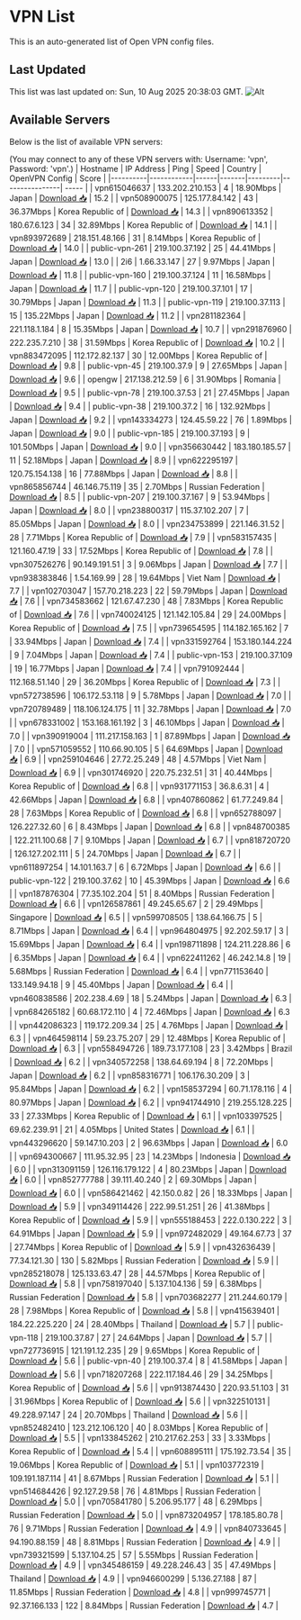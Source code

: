 # VPN List

This is an auto-generated list of Open VPN config files.

## Last Updated

This list was last updated on: Sun, 10 Aug 2025 20:38:03 GMT.
![Alt](https://repobeats.axiom.co/api/embed/186b98318ef1479477931607c1ad7d823f12451f.svg "Repobeats analytics image")

## Available Servers

Below is the list of available VPN servers:

(You may connect to any of these VPN servers with: Username: 'vpn', Password: 'vpn'.)
| Hostname | IP Address | Ping | Speed | Country | OpenVPN Config | Score |
|----------|------------|------|-------|---------|----------------| ----- |
| vpn615046637 | 133.202.210.153 | 4 | 18.90Mbps | Japan | [Download 📥](./configs/server_0_JP.ovpn) | 15.2 |
| vpn508900075 | 125.177.84.142 | 43 | 36.37Mbps | Korea Republic of | [Download 📥](./configs/server_1_KR.ovpn) | 14.3 |
| vpn890613352 | 180.67.6.123 | 34 | 32.89Mbps | Korea Republic of | [Download 📥](./configs/server_2_KR.ovpn) | 14.1 |
| vpn893972689 | 218.151.48.166 | 31 | 8.14Mbps | Korea Republic of | [Download 📥](./configs/server_3_KR.ovpn) | 14.0 |
| public-vpn-261 | 219.100.37.192 | 25 | 44.41Mbps | Japan | [Download 📥](./configs/server_4_JP.ovpn) | 13.0 |
| 2i6 | 1.66.33.147 | 27 | 9.97Mbps | Japan | [Download 📥](./configs/server_5_JP.ovpn) | 11.8 |
| public-vpn-160 | 219.100.37.124 | 11 | 16.58Mbps | Japan | [Download 📥](./configs/server_6_JP.ovpn) | 11.7 |
| public-vpn-120 | 219.100.37.101 | 17 | 30.79Mbps | Japan | [Download 📥](./configs/server_7_JP.ovpn) | 11.3 |
| public-vpn-119 | 219.100.37.113 | 15 | 135.22Mbps | Japan | [Download 📥](./configs/server_8_JP.ovpn) | 11.2 |
| vpn281182364 | 221.118.1.184 | 8 | 15.35Mbps | Japan | [Download 📥](./configs/server_9_JP.ovpn) | 10.7 |
| vpn291876960 | 222.235.7.210 | 38 | 31.59Mbps | Korea Republic of | [Download 📥](./configs/server_10_KR.ovpn) | 10.2 |
| vpn883472095 | 112.172.82.137 | 30 | 12.00Mbps | Korea Republic of | [Download 📥](./configs/server_11_KR.ovpn) | 9.8 |
| public-vpn-45 | 219.100.37.9 | 9 | 27.65Mbps | Japan | [Download 📥](./configs/server_12_JP.ovpn) | 9.6 |
| opengw | 217.138.212.59 | 6 | 31.90Mbps | Romania | [Download 📥](./configs/server_13_RO.ovpn) | 9.5 |
| public-vpn-78 | 219.100.37.53 | 21 | 27.45Mbps | Japan | [Download 📥](./configs/server_14_JP.ovpn) | 9.4 |
| public-vpn-38 | 219.100.37.2 | 16 | 132.92Mbps | Japan | [Download 📥](./configs/server_15_JP.ovpn) | 9.2 |
| vpn143334273 | 124.45.59.22 | 76 | 1.89Mbps | Japan | [Download 📥](./configs/server_16_JP.ovpn) | 9.0 |
| public-vpn-185 | 219.100.37.193 | 9 | 101.50Mbps | Japan | [Download 📥](./configs/server_17_JP.ovpn) | 9.0 |
| vpn356630442 | 183.180.185.57 | 11 | 52.18Mbps | Japan | [Download 📥](./configs/server_18_JP.ovpn) | 8.9 |
| vpn622295197 | 120.75.154.138 | 16 | 77.88Mbps | Japan | [Download 📥](./configs/server_19_JP.ovpn) | 8.8 |
| vpn865856744 | 46.146.75.119 | 35 | 2.70Mbps | Russian Federation | [Download 📥](./configs/server_20_RU.ovpn) | 8.5 |
| public-vpn-207 | 219.100.37.167 | 9 | 53.94Mbps | Japan | [Download 📥](./configs/server_21_JP.ovpn) | 8.0 |
| vpn238800317 | 115.37.102.207 | 7 | 85.05Mbps | Japan | [Download 📥](./configs/server_22_JP.ovpn) | 8.0 |
| vpn234753899 | 221.146.31.52 | 28 | 7.71Mbps | Korea Republic of | [Download 📥](./configs/server_23_KR.ovpn) | 7.9 |
| vpn583157435 | 121.160.47.19 | 33 | 17.52Mbps | Korea Republic of | [Download 📥](./configs/server_24_KR.ovpn) | 7.8 |
| vpn307526276 | 90.149.191.51 | 3 | 9.06Mbps | Japan | [Download 📥](./configs/server_25_JP.ovpn) | 7.7 |
| vpn938383846 | 1.54.169.99 | 28 | 19.64Mbps | Viet Nam | [Download 📥](./configs/server_26_VN.ovpn) | 7.7 |
| vpn102703047 | 157.70.218.223 | 22 | 59.79Mbps | Japan | [Download 📥](./configs/server_27_JP.ovpn) | 7.6 |
| vpn734583662 | 121.67.47.230 | 48 | 7.83Mbps | Korea Republic of | [Download 📥](./configs/server_28_KR.ovpn) | 7.6 |
| vpn740024125 | 121.142.105.84 | 29 | 24.00Mbps | Korea Republic of | [Download 📥](./configs/server_29_KR.ovpn) | 7.5 |
| vpn739654595 | 114.182.165.162 | 7 | 33.94Mbps | Japan | [Download 📥](./configs/server_30_JP.ovpn) | 7.4 |
| vpn331592764 | 153.180.144.224 | 9 | 7.04Mbps | Japan | [Download 📥](./configs/server_31_JP.ovpn) | 7.4 |
| public-vpn-153 | 219.100.37.109 | 19 | 16.77Mbps | Japan | [Download 📥](./configs/server_32_JP.ovpn) | 7.4 |
| vpn791092444 | 112.168.51.140 | 29 | 36.20Mbps | Korea Republic of | [Download 📥](./configs/server_33_KR.ovpn) | 7.3 |
| vpn572738596 | 106.172.53.118 | 9 | 5.78Mbps | Japan | [Download 📥](./configs/server_34_JP.ovpn) | 7.0 |
| vpn720789489 | 118.106.124.175 | 11 | 32.78Mbps | Japan | [Download 📥](./configs/server_35_JP.ovpn) | 7.0 |
| vpn678331002 | 153.168.161.192 | 3 | 46.10Mbps | Japan | [Download 📥](./configs/server_36_JP.ovpn) | 7.0 |
| vpn390919004 | 111.217.158.163 | 1 | 87.89Mbps | Japan | [Download 📥](./configs/server_37_JP.ovpn) | 7.0 |
| vpn571059552 | 110.66.90.105 | 5 | 64.69Mbps | Japan | [Download 📥](./configs/server_38_JP.ovpn) | 6.9 |
| vpn259104646 | 27.72.25.249 | 48 | 4.57Mbps | Viet Nam | [Download 📥](./configs/server_39_VN.ovpn) | 6.9 |
| vpn301746920 | 220.75.232.51 | 31 | 40.44Mbps | Korea Republic of | [Download 📥](./configs/server_40_KR.ovpn) | 6.8 |
| vpn931771153 | 36.8.6.31 | 4 | 42.66Mbps | Japan | [Download 📥](./configs/server_41_JP.ovpn) | 6.8 |
| vpn407860862 | 61.77.249.84 | 28 | 7.63Mbps | Korea Republic of | [Download 📥](./configs/server_42_KR.ovpn) | 6.8 |
| vpn652788097 | 126.227.32.60 | 6 | 8.43Mbps | Japan | [Download 📥](./configs/server_43_JP.ovpn) | 6.8 |
| vpn848700385 | 122.211.100.68 | 7 | 9.10Mbps | Japan | [Download 📥](./configs/server_44_JP.ovpn) | 6.7 |
| vpn818720720 | 126.127.202.111 | 5 | 24.70Mbps | Japan | [Download 📥](./configs/server_45_JP.ovpn) | 6.7 |
| vpn611897254 | 14.101.163.7 | 6 | 6.72Mbps | Japan | [Download 📥](./configs/server_46_JP.ovpn) | 6.6 |
| public-vpn-122 | 219.100.37.62 | 10 | 45.39Mbps | Japan | [Download 📥](./configs/server_47_JP.ovpn) | 6.6 |
| vpn187876304 | 77.35.102.204 | 51 | 8.40Mbps | Russian Federation | [Download 📥](./configs/server_48_RU.ovpn) | 6.6 |
| vpn126587861 | 49.245.65.67 | 2 | 29.49Mbps | Singapore | [Download 📥](./configs/server_49_SG.ovpn) | 6.5 |
| vpn599708505 | 138.64.166.75 | 5 | 8.71Mbps | Japan | [Download 📥](./configs/server_50_JP.ovpn) | 6.4 |
| vpn964804975 | 92.202.59.17 | 3 | 15.69Mbps | Japan | [Download 📥](./configs/server_51_JP.ovpn) | 6.4 |
| vpn198711898 | 124.211.228.86 | 6 | 6.35Mbps | Japan | [Download 📥](./configs/server_52_JP.ovpn) | 6.4 |
| vpn622411262 | 46.242.14.8 | 19 | 5.68Mbps | Russian Federation | [Download 📥](./configs/server_53_RU.ovpn) | 6.4 |
| vpn771153640 | 133.149.94.18 | 9 | 45.40Mbps | Japan | [Download 📥](./configs/server_54_JP.ovpn) | 6.4 |
| vpn460838586 | 202.238.4.69 | 18 | 5.24Mbps | Japan | [Download 📥](./configs/server_55_JP.ovpn) | 6.3 |
| vpn684265182 | 60.68.172.110 | 4 | 72.46Mbps | Japan | [Download 📥](./configs/server_56_JP.ovpn) | 6.3 |
| vpn442086323 | 119.172.209.34 | 25 | 4.76Mbps | Japan | [Download 📥](./configs/server_57_JP.ovpn) | 6.3 |
| vpn464598114 | 59.23.75.207 | 29 | 12.48Mbps | Korea Republic of | [Download 📥](./configs/server_58_KR.ovpn) | 6.3 |
| vpn558494726 | 189.73.177.108 | 23 | 3.42Mbps | Brazil | [Download 📥](./configs/server_59_BR.ovpn) | 6.2 |
| vpn340572258 | 138.64.69.194 | 8 | 72.20Mbps | Japan | [Download 📥](./configs/server_60_JP.ovpn) | 6.2 |
| vpn858316771 | 106.176.30.209 | 3 | 95.84Mbps | Japan | [Download 📥](./configs/server_61_JP.ovpn) | 6.2 |
| vpn158537294 | 60.71.178.116 | 4 | 80.97Mbps | Japan | [Download 📥](./configs/server_62_JP.ovpn) | 6.2 |
| vpn941744910 | 219.255.128.225 | 33 | 27.33Mbps | Korea Republic of | [Download 📥](./configs/server_63_KR.ovpn) | 6.1 |
| vpn103397525 | 69.62.239.91 | 21 | 4.05Mbps | United States | [Download 📥](./configs/server_64_US.ovpn) | 6.1 |
| vpn443296620 | 59.147.10.203 | 2 | 96.63Mbps | Japan | [Download 📥](./configs/server_65_JP.ovpn) | 6.0 |
| vpn694300667 | 111.95.32.95 | 23 | 14.23Mbps | Indonesia | [Download 📥](./configs/server_66_ID.ovpn) | 6.0 |
| vpn313091159 | 126.116.179.122 | 4 | 80.23Mbps | Japan | [Download 📥](./configs/server_67_JP.ovpn) | 6.0 |
| vpn852777788 | 39.111.40.240 | 2 | 69.30Mbps | Japan | [Download 📥](./configs/server_68_JP.ovpn) | 6.0 |
| vpn586421462 | 42.150.0.82 | 26 | 18.33Mbps | Japan | [Download 📥](./configs/server_69_JP.ovpn) | 5.9 |
| vpn349114426 | 222.99.51.251 | 26 | 41.38Mbps | Korea Republic of | [Download 📥](./configs/server_70_KR.ovpn) | 5.9 |
| vpn555188453 | 222.0.130.222 | 3 | 64.91Mbps | Japan | [Download 📥](./configs/server_71_JP.ovpn) | 5.9 |
| vpn972482029 | 49.164.67.73 | 37 | 27.74Mbps | Korea Republic of | [Download 📥](./configs/server_72_KR.ovpn) | 5.9 |
| vpn432636439 | 77.34.121.30 | 130 | 5.82Mbps | Russian Federation | [Download 📥](./configs/server_73_RU.ovpn) | 5.9 |
| vpn285218078 | 125.133.63.47 | 28 | 44.57Mbps | Korea Republic of | [Download 📥](./configs/server_74_KR.ovpn) | 5.8 |
| vpn758197040 | 5.137.104.136 | 59 | 6.38Mbps | Russian Federation | [Download 📥](./configs/server_75_RU.ovpn) | 5.8 |
| vpn703682277 | 211.244.60.179 | 28 | 7.98Mbps | Korea Republic of | [Download 📥](./configs/server_76_KR.ovpn) | 5.8 |
| vpn415639401 | 184.22.225.220 | 24 | 28.40Mbps | Thailand | [Download 📥](./configs/server_77_TH.ovpn) | 5.7 |
| public-vpn-118 | 219.100.37.87 | 27 | 24.64Mbps | Japan | [Download 📥](./configs/server_78_JP.ovpn) | 5.7 |
| vpn727736915 | 121.191.12.235 | 29 | 9.65Mbps | Korea Republic of | [Download 📥](./configs/server_79_KR.ovpn) | 5.6 |
| public-vpn-40 | 219.100.37.4 | 8 | 41.58Mbps | Japan | [Download 📥](./configs/server_80_JP.ovpn) | 5.6 |
| vpn718207268 | 222.117.184.46 | 29 | 34.25Mbps | Korea Republic of | [Download 📥](./configs/server_81_KR.ovpn) | 5.6 |
| vpn913874430 | 220.93.51.103 | 31 | 31.96Mbps | Korea Republic of | [Download 📥](./configs/server_82_KR.ovpn) | 5.6 |
| vpn322510131 | 49.228.97.147 | 24 | 20.70Mbps | Thailand | [Download 📥](./configs/server_83_TH.ovpn) | 5.6 |
| vpn852482410 | 123.212.106.120 | 40 | 8.03Mbps | Korea Republic of | [Download 📥](./configs/server_84_KR.ovpn) | 5.5 |
| vpn133845262 | 210.217.62.253 | 33 | 3.33Mbps | Korea Republic of | [Download 📥](./configs/server_85_KR.ovpn) | 5.4 |
| vpn608895111 | 175.192.73.54 | 35 | 19.06Mbps | Korea Republic of | [Download 📥](./configs/server_86_KR.ovpn) | 5.1 |
| vpn103772319 | 109.191.187.114 | 41 | 8.67Mbps | Russian Federation | [Download 📥](./configs/server_87_RU.ovpn) | 5.1 |
| vpn514684426 | 92.127.29.58 | 76 | 4.81Mbps | Russian Federation | [Download 📥](./configs/server_88_RU.ovpn) | 5.0 |
| vpn705841780 | 5.206.95.177 | 48 | 6.29Mbps | Russian Federation | [Download 📥](./configs/server_89_RU.ovpn) | 5.0 |
| vpn873204957 | 178.185.80.78 | 76 | 9.71Mbps | Russian Federation | [Download 📥](./configs/server_90_RU.ovpn) | 4.9 |
| vpn840733645 | 94.190.88.159 | 48 | 8.81Mbps | Russian Federation | [Download 📥](./configs/server_91_RU.ovpn) | 4.9 |
| vpn739321599 | 5.137.104.25 | 57 | 5.55Mbps | Russian Federation | [Download 📥](./configs/server_92_RU.ovpn) | 4.9 |
| vpn345486159 | 49.228.246.43 | 35 | 47.49Mbps | Thailand | [Download 📥](./configs/server_93_TH.ovpn) | 4.9 |
| vpn946600299 | 5.136.27.188 | 87 | 11.85Mbps | Russian Federation | [Download 📥](./configs/server_94_RU.ovpn) | 4.8 |
| vpn999745771 | 92.37.166.133 | 122 | 8.84Mbps | Russian Federation | [Download 📥](./configs/server_95_RU.ovpn) | 4.7 |
